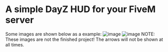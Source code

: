 # A simple DayZ HUD for your FiveM server

Some images are shown below as a example:
![image](https://github.com/user-attachments/assets/60d88a4f-abe8-4e19-834f-b79612fd63c6)
![image](https://github.com/user-attachments/assets/28840366-9d07-4905-999c-1af60dabfd84)
NOTE: These images are not the finished project! The arrows will not be shown at all times.
